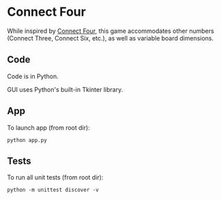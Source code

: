 # Connect Four

While inspired by
[Connect Four](https://en.wikipedia.org/wiki/Connect_Four),
this game accommodates other numbers
(Connect Three, Connect Six, etc.),
as well as variable board dimensions.


## Code

Code is in Python.

GUI uses Python's built-in Tkinter library.


## App

To launch app (from root dir):
```
python app.py
```


## Tests

To run all unit tests (from root dir):
```
python -m unittest discover -v
```
